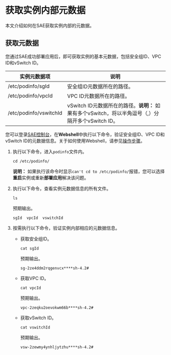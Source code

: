 # 获取实例内部元数据

本文介绍如何在SAE获取实例内部的元数据。

## 获取元数据

您通过SAE成功部署应用后，即可获取实例的基本元数据，包括安全组ID、VPC ID和vSwitch ID。

|实例元数据项|说明|
|------|--|
|/etc/podinfo/sgId|安全组ID元数据所在的路径。|
|/etc/podinfo/vpcId|VPC ID元数据所在的路径。|
|/etc/podinfo/vswitchId|vSwitch ID元数据所在的路径。**说明：** 如果有多个vSwitch，将以半角逗号（,）分隔开多个vSwitch ID。 |

您可以登录[SAE控制台](https://sae.console.aliyun.com)，在**Webshell**中执行以下命令，验证安全组ID、VPC ID和vSwitch ID的元数据信息。关于如何使用Webshell，请参见[操作步骤](/cn.zh-CN/应用管理/使用Webshell诊断应用.md)。

1.  执行以下命令，进入`podinfo`文件内。

    ```
    cd /etc/podinfo/
    ```

    **说明：** 如果执行该命令时显示`can't cd to /etc/podinfo/`报错，您可以选择**重启**实例或重新**部署应用**解决该问题。

2.  执行以下命令，查看实例元数据信息的所有文件。

    ```
    ls
    ```

    预期输出。

    ```
    sgId  vpcId  vswitchId
    ```

3.  按需执行以下命令，验证实例内部相应的元数据信息。

    -   获取安全组ID。

        ```
        cat sgId
        ```

        预期输出。

        ```
        sg-2ze4ddm2rqgenvcx****sh-4.2#
        ```

    -   获取VPC ID。

        ```
        cat vpcId
        ```

        预期输出。

        ```
        vpc-2zeqku2oevokwm66b****sh-4.2#
        ```

    -   获取vSwitch ID。

        ```
        cat vswitchId
        ```

        预期输出。

        ```
        vsw-2zewmy4ynhljytzhu****sh-4.2#
        ```


